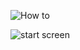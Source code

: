 ![How to](https://user-images.githubusercontent.com/54367938/170186746-916b2691-470e-4f64-8cb6-2aa19d63c2b6.png)

![start screen](https://user-images.githubusercontent.com/54367938/170186846-3f5b6a61-1b5f-49df-b78e-1ff107380d55.png)
